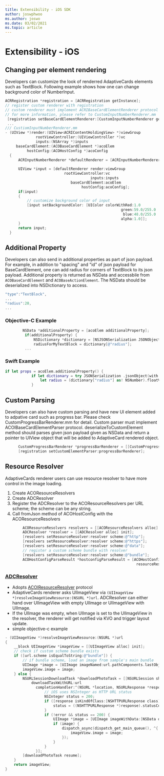 ```yaml
---
title: Extensibility - iOS SDK
author: joswphwoo
ms.author: joswo
ms.date: 03/02/2021
ms.topic: article
---
```


# Extensibility - iOS

## Changing per element rendering

Developers can customize the look of renderred AdaptiveCards elements such as TextBlock.
Following example shows how one can change background color of NumberInput.

```objective-c
ACRRegistration *registration = [ACRRegistration getInstance];
// register custom renderer with registration
// custom renderer must implement ACRIBaseCardElementRenderer protocol
// for more information, please refer to CustomInputNumberRenderer.mm
 [registration setBaseCardElementRenderer:[CustomInputNumberRenderer getInstance] cardElementType:ACRNumberInput];
 ...
/// CustiomInputNumberRenderer.mm
- (UIView *)render:(UIView<ACRIContentHoldingView> *)viewGroup
              rootViewController:(UIViewController *)vc
              inputs:(NSArray *)inputs
     baseCardElement:(ACOBaseCardElement *)acoElem
          hostConfig:(ACOHostConfig *)acoConfig
  {
      ACRInputNumberRenderer *defaultRenderer = [ACRInputNumberRenderer getInstance];
 
      UIView *input = [defaultRenderer render:viewGroup
                           rootViewController:vc
                                       inputs:inputs
                              baseCardElement:acoElem
                                   hostConfig:acoConfig];
      if(input)
      {   
          // customize background color of input
          [input setBackgroundColor: [UIColor colorWithRed:1.0
                                                     green:59.0/255.0
                                                      blue:48.0/255.0
                                                     alpha:1.0]];
      }
      return input;
  }
  ```

 ## Additional Property

 Developers can also send in additional properties as part of json payload.
 For example, in addition to "spacing" and "id" of json payload for BaseCardElement, one can add radius for corners of TextBlock to its json payload.
 Additional property is returned as NSData and accessbile from `ACOBaseCardElement` and `ACOBaseActionElement`. The NSData should be deserialized into NSDictionary to access. 

 ```objective-c
 "type":"TextBlock",
 ...
 "radius":20,
 ...
 ```
### Objective-C Example
 ```objective-c
         NSData *additionalProperty = [acoElem additionalProperty];
          if(additionalProperty) {
              NSDictionary *dictionary = [NSJSONSerialization JSONObjectWithData:additionalProperty options:NSJSONReadingMutableLeaves error:nil];
              radiusForMyTextBlock = dictionary[@"radius"];
          ...
```

### Swift Example
```swift
if let props = acoElem.additionalProperty() {
            if let dictionary = try JSONSerialization .jsonObject(with: props, options: JSONSerialization.ReadingOptions.mutableLeaves) as? [NSString: Any]{
                let radius = (dictionary["radius"] as! NSNumber).floatValue
            }       
```
 ## Custom Parsing

Developers can also have custom parsing and have new UI element added to adpative card such as progress bar. Please check CustomProgressBarRenderer.mm for detail.
Custom parser must implement ACOIBaseCardElementParser protocol. deserializeToCustomElement method should parses given json payload given as NSData and return a pointer to UIView object that will be added to AdaptiveCard rendered object.

```objective-c
      CustomProgressBarRenderer *progressBarRenderer = [[CustomProgressBarRenderer alloc] init];
      [registration setCustomElementParser:progressBarRenderer];
```

## Resource Resolver
AdaptiveCards renderer users can use resource resolver to have more control in the image loading. 
1. Create ACOResourceResolvers
2. Create ADCResolver
3. Register the ADCResolver to the ACOResourceResolvers per URL scheme; the scheme can be any string.
4. Call fromJson method of ACOHostConfig with the ACOResourceResolvers

```objective-c
        ACOResourceResolvers resolvers = [[ACOResourceResolvers alloc] init];
        ADCResolver *resolver = [[ADCResolver alloc] init];
        [resolvers setResourceResolver:resolver scheme:@"http"];
        [resolvers setResourceResolver:resolver scheme:@"https"];
        [resolvers setResourceResolver:resolver scheme:@"data"];
        // register a custom scheme bundle with resolver
        [resolvers setResourceResolver:resolver scheme:@"bundle"];
        ACOHostConfigParseResult *hostconfigParseResult = [ACOHostConfig fromJson:hostConfig
                                                            resourceResolvers:resolvers];
```

### [ADCResolver](https://github.com/microsoft/AdaptiveCards/blob/main/source/ios/AdaptiveCards/ADCIOSVisualizer/ADCIOSVisualizer/ADCResolver.m)
- Adopts [ACOIResourceResolver](https://github.com/microsoft/AdaptiveCards/blob/main/source/ios/AdaptiveCards/AdaptiveCards/AdaptiveCards/ACOIResourceResolver.h) protocol
- AdaptiveCards renderer asks UIImageView via `(UIImageView *)resolveImageViewResource:(NSURL *)url`. ADCResolver can either hand over UIImageView with empty UIImage or UIImageView with UIImage.
- If the UIImage was empty, when UIImage is set to the UIImageView in the resolver, the renderer will get notified via KVO and trigger layout update.
- simple objective-c example

```objective-c
- (UIImageView *)resolveImageViewResource:(NSURL *)url
{
    __block UIImageView *imageView = [[UIImageView alloc] init];
    // check if custom scheme bundle exists
    if ([url.scheme isEqualToString:@"bundle"]) {
        // if bundle scheme, load an image from sample's main bundle
        UIImage *image = [UIImage imageNamed:url.pathComponents.lastObject];
        imageView.image = image;
    } else {
        NSURLSessionDownloadTask *downloadPhotoTask = [[NSURLSession sharedSession]
            downloadTaskWithURL:url
              completionHandler:^(NSURL *location, NSURLResponse *response, NSError *error) {
                  // iOS uses NSInteger as HTTP URL status
                  NSInteger status = 200;
                  if ([response isKindOfClass:[NSHTTPURLResponse class]]) {
                      status = ((NSHTTPURLResponse *)response).statusCode;
                  }
                  if (!error && status == 200) {
                      UIImage *image = [UIImage imageWithData:[NSData dataWithContentsOfURL:location]];
                      if (image) {
                          dispatch_async(dispatch_get_main_queue(), ^{
                              imageView.image = image;
                          });
                      }
                  }
              }];
        [downloadPhotoTask resume];
    }
    return imageView;
}
```
